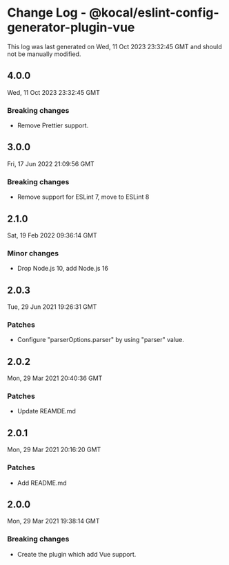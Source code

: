 # Change Log - @kocal/eslint-config-generator-plugin-vue

This log was last generated on Wed, 11 Oct 2023 23:32:45 GMT and should not be manually modified.

## 4.0.0
Wed, 11 Oct 2023 23:32:45 GMT

### Breaking changes

- Remove Prettier support.

## 3.0.0
Fri, 17 Jun 2022 21:09:56 GMT

### Breaking changes

- Remove support for ESLint 7, move to ESLint 8

## 2.1.0
Sat, 19 Feb 2022 09:36:14 GMT

### Minor changes

- Drop Node.js 10, add Node.js 16

## 2.0.3
Tue, 29 Jun 2021 19:26:31 GMT

### Patches

- Configure "parserOptions.parser" by using "parser" value.

## 2.0.2
Mon, 29 Mar 2021 20:40:36 GMT

### Patches

- Update REAMDE.md

## 2.0.1
Mon, 29 Mar 2021 20:16:20 GMT

### Patches

- Add README.md

## 2.0.0
Mon, 29 Mar 2021 19:38:14 GMT

### Breaking changes

- Create the plugin which add Vue support.

